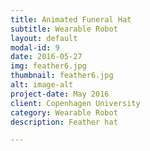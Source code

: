 ```yaml
---
title: Animated Funeral Hat
subtitle: Wearable Robot
layout: default
modal-id: 9
date: 2016-05-27
img: feather6.jpg
thumbnail: feather6.jpg
alt: image-alt
project-date: May 2016
client: Copenhagen University
category: Wearable Robot
description: Feather hat

---
```

